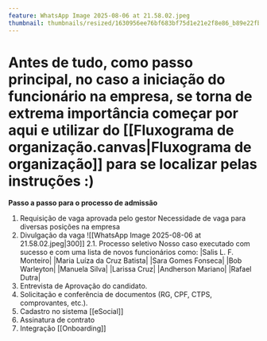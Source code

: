 ```yaml
---
feature: WhatsApp Image 2025-08-06 at 21.58.02.jpeg
thumbnail: thumbnails/resized/1630956ee76bf683bf75d1e21e2f8e86_b89e22fb.jpg
---
```

# Antes de tudo, como passo principal, no caso a iniciação do funcionário na empresa, se torna de extrema importância começar por aqui e utilizar do [[Fluxograma de organização.canvas|Fluxograma de organização]] para se localizar pelas instruções :)

**Passo a passo para o processo de admissão**
1. Requisição de vaga aprovada pelo gestor
	Necessidade de vaga para diversas posições na empresa
2. Divulgação da vaga
![[WhatsApp Image 2025-08-06 at 21.58.02.jpeg|300]]
	2.1. Processo seletivo
		Nosso caso executado com sucesso e com uma lista de novos funcionários como:
			|Salis L. F. Monteiro|
			|Maria Luíza da Cruz Batista|
			|Sara Gomes Fonseca|
			|Bob Warleyton|
			|Manuela Silva|
			|Larissa Cruz|
			|Andherson Mariano|
			|Rafael Dutra|
3. Entrevista de Aprovação do candidato.
4. Solicitação e conferência de documentos (RG, CPF, CTPS, comprovantes, etc.).
5. Cadastro no sistema [[eSocial]]
6. Assinatura de contrato
7. Integração [[Onboarding]]